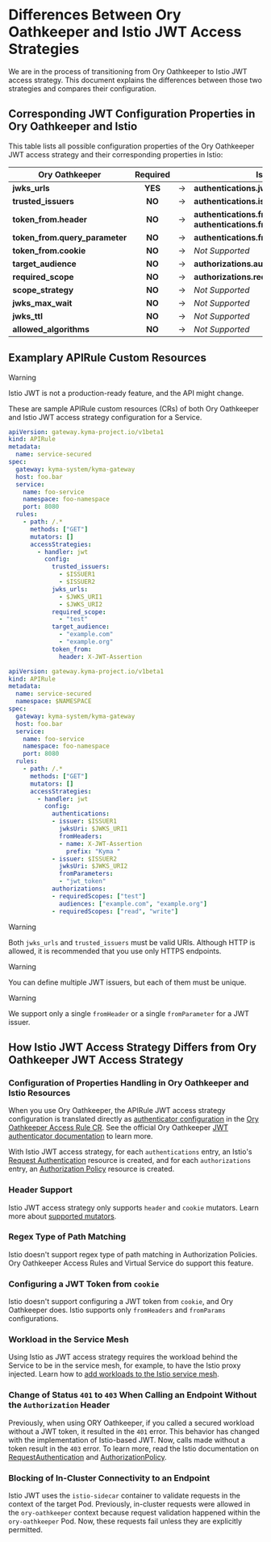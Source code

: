 # Differences Between Ory Oathkeeper and Istio JWT Access Strategies

We are in the process of transitioning from Ory Oathkeeper to Istio JWT access strategy. This document explains the differences between those two strategies and compares their configuration.

## Corresponding JWT Configuration Properties in Ory Oathkeeper and Istio

This table lists all possible configuration properties of the Ory Oathkeeper JWT access strategy and their corresponding properties in Istio:

| Ory Oathkeeper                 | Required  |        | Istio                                                                           | Required |
|--------------------------------|:---------:|--------|---------------------------------------------------------------------------------|:--------:|
| **jwks_urls**                  | **YES**   | &rarr; | **authentications.jwksUri**                                                     | **YES**  |
| **trusted_issuers**            |  **NO**   | &rarr; | **authentications.issuer**                                                      | **YES**  |
| **token_from.header**          |  **NO**   | &rarr; | **authentications.fromHeaders.name**<br/>**authentications.fromHeaders.prefix** |  **NO**  |
| **token_from.query_parameter** |  **NO**   | &rarr; | **authentications.fromParams**                                                  |  **NO**  |
| **token_from.cookie**          |  **NO**   | &rarr; | *Not Supported*                                                                 |  **-**   |
| **target_audience**            |  **NO**   | &rarr; | **authorizations.audiences**                                                    |  **NO**  |
| **required_scope**             |  **NO**   | &rarr; | **authorizations.requiredScopes**                                               |  **NO**  |
| **scope_strategy**             |  **NO**   | &rarr; | *Not Supported*                                                                 |  **-**   |
| **jwks_max_wait**              |  **NO**   | &rarr; | *Not Supported*                                                                 |  **-**   |
| **jwks_ttl**                   |  **NO**   | &rarr; | *Not Supported*                                                                 |  **-**   |
| **allowed_algorithms**         |  **NO**   | &rarr; | *Not Supported*                                                                 |  **-**   |

## Examplary APIRule Custom Resources

> [!WARNING]
>  Istio JWT is not a production-ready feature, and the API might change.

These are sample APIRule custom resources (CRs) of both Ory Oathkeeper and Istio JWT access strategy configuration for a Service.

<Tabs>
<Tab name="Ory Oathkeeper">

```yaml
apiVersion: gateway.kyma-project.io/v1beta1
kind: APIRule
metadata:
  name: service-secured
spec:
  gateway: kyma-system/kyma-gateway
  host: foo.bar
  service:
    name: foo-service
    namespace: foo-namespace
    port: 8080
  rules:
    - path: /.*
      methods: ["GET"]
      mutators: []
      accessStrategies:
        - handler: jwt
          config:
            trusted_issuers:
              - $ISSUER1
              - $ISSUER2
            jwks_urls:
              - $JWKS_URI1
              - $JWKS_URI2
            required_scope:
              - "test"
            target_audience:
              - "example.com"
              - "example.org"
            token_from:
              header: X-JWT-Assertion
```
</Tab>
<Tab name="Istio">

```yaml
apiVersion: gateway.kyma-project.io/v1beta1
kind: APIRule
metadata:
  name: service-secured
  namespace: $NAMESPACE
spec:
  gateway: kyma-system/kyma-gateway
  host: foo.bar
  service:
    name: foo-service
    namespace: foo-namespace
    port: 8080
  rules:
    - path: /.*
      methods: ["GET"]
      mutators: []
      accessStrategies:
        - handler: jwt
          config:
            authentications:
            - issuer: $ISSUER1
              jwksUri: $JWKS_URI1
              fromHeaders:
              - name: X-JWT-Assertion
                prefix: "Kyma "
            - issuer: $ISSUER2
              jwksUri: $JWKS_URI2
              fromParameters:
              - "jwt_token"
            authorizations:
            - requiredScopes: ["test"]
              audiences: ["example.com", "example.org"]
            - requiredScopes: ["read", "write"]
```
</Tab>
</Tabs>

> [!WARNING]
>  Both `jwks_urls` and `trusted_issuers` must be valid URIs. Although HTTP is allowed, it is recommended that you use only HTTPS endpoints. 

> [!WARNING]
>  You can define multiple JWT issuers, but each of them must be unique.

> [!WARNING]
> We support only a single `fromHeader` or a single `fromParameter` for a JWT issuer.

## How Istio JWT Access Strategy Differs from Ory Oathkeeper JWT Access Strategy

### Configuration of Properties Handling in Ory Oathkeeper and Istio Resources

When you use Ory Oathkeeper, the APIRule JWT access strategy configuration is translated directly as [authenticator configuration](https://www.ory.sh/docs/oathkeeper/api-access-rules#handler-configuration) in the [Ory Oathkeeper Access Rule CR](https://www.ory.sh/docs/oathkeeper/api-access-rules). See the official Ory Oathkeeper [JWT authenticator documentation](https://www.ory.sh/docs/oathkeeper/pipeline/authn#jwt) to learn more.

With Istio JWT access strategy, for each `authentications` entry, an Istio's [Request Authentication](https://istio.io/latest/docs/reference/config/security/request_authentication/) resource is created, and for each `authorizations` entry, an [Authorization Policy](https://istio.io/latest/docs/reference/config/security/authorization-policy/) resource is created.

### Header Support
Istio JWT access strategy only supports `header` and `cookie` mutators. Learn more about [supported mutators](./04-40-apirule-mutators.md).

### Regex Type of Path Matching
Istio doesn't support regex type of path matching in Authorization Policies. Ory Oathkeeper Access Rules and Virtual Service do support this feature.

### Configuring a JWT Token from `cookie`
Istio doesn't support configuring a JWT token from `cookie`, and Ory Oathkeeper does. Istio supports only `fromHeaders` and `fromParams` configurations.

### Workload in the Service Mesh
Using Istio as JWT access strategy requires the workload behind the Service to be in the service mesh, for example, to have the Istio proxy injected. Learn how to [add workloads to the Istio service mesh](https://istio.io/latest/docs/ops/common-problems/injection/).

### Change of Status `401` to `403` When Calling an Endpoint Without the `Authorization` Header
Previously, when using ORY Oathkeeper, if you called a secured workload without a JWT token, it resulted in the `401` error. This behavior has changed with the implementation of Istio-based JWT. Now, calls made without a token result in the `403` error. To learn more, read the Istio documentation on [RequestAuthentication](https://istio.io/latest/docs/concepts/security/#request-authentication) and [AuthorizationPolicy](https://istio.io/latest/docs/reference/config/security/authorization-policy).

### Blocking of In-Cluster Connectivity to an Endpoint
Istio JWT uses the `istio-sidecar` container to validate requests in the context of the target Pod. Previously, in-cluster requests were allowed in the `ory-oathkeeper` context because request validation happened within the `ory-oathkeeper` Pod. Now, these requests fail unless they are explicitly permitted.
